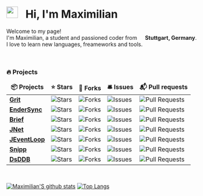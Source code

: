 <h1><img src="https://emojis.slackmojis.com/emojis/images/1581539211/7808/party-blob.gif?1581539211" width="30"/> &nbsp; Hi, I'm Maximilian</h1>

<p>Welcome to my page! </br> I'm Maximilian, a student and passioned coder from  <img src="https://www.flaticon.com/svg/static/icons/svg/555/555613.svg" width="13"/> <b>Stuttgart, Germany</b>. I love to learn new languages, freameworks and tools.</p>
<br>

<h3>🔥 Projects</h3>
<table>
  <thead align="center">
    <tr border: none;>
      <td><b>📦 Projects</b></td>
      <td><b>⭐ Stars</b></td>
      <td><b>🍴 Forks</b></td>
      <td><b>🛎 Issues</b></td>
      <td><b>📬 Pull requests</b></td>
    </tr>
  </thead>
  <tbody>
	<tr>
		<td><a href="https://github.com/EnderSuite/grit.css"><b>Grit</b></a></td>
		<td><img alt="Stars" src="https://img.shields.io/github/stars/MaximilianHeidenreich/grit.css?style=flat-square"/></td>
		<td><img alt="Forks" src="https://img.shields.io/github/forks/MaximilianHeidenreich/grit.css?style=flat-square"/></td>
		<td><img alt="Issues" src="https://img.shields.io/github/issues/MaximilianHeidenreich/grit.css?style=flat-square"/></td>
		<td><img alt="Pull Requests" src="https://img.shields.io/github/issues-pr/MaximilianHeidenreich/grit.css?style=flat-square"/></td>
	</tr>
	<tr>
		<td><a href="https://github.com/EnderSuite/EnderSync"><b>EnderSync</b></a></td>
		<td><img alt="Stars" src="https://img.shields.io/github/stars/EnderSuite/EnderSync?style=flat-square"/></td>
		<td><img alt="Forks" src="https://img.shields.io/github/forks/EnderSuite/EnderSync?style=flat-square"/></td>
		<td><img alt="Issues" src="https://img.shields.io/github/issues/EnderSuite/EnderSync?style=flat-square"/></td>
		<td><img alt="Pull Requests" src="https://img.shields.io/github/issues-pr/EnderSuite/EnderSync?style=flat-square"/></td>
	</tr>
	<tr>
		<td><a href="https://github.com/MaximilianHeidenreich/Brief"><b>Brief</b></a></td>
		<td><img alt="Stars" src="https://img.shields.io/github/stars/MaximilianHeidenreich/Brief?style=flat-square"/></td>
		<td><img alt="Forks" src="https://img.shields.io/github/forks/MaximilianHeidenreich/Brief?style=flat-square"/></td>
		<td><img alt="Issues" src="https://img.shields.io/github/issues/MaximilianHeidenreich/Brief?style=flat-square"/></td>
		<td><img alt="Pull Requests" src="https://img.shields.io/github/issues-pr/MaximilianHeidenreich/Brief?style=flat-square"/></td>
	</tr>
	<tr>
		<td><a href="https://github.com/MaximilianHeidenreich/JNet"><b>JNet</b></a></td>
		<td><img alt="Stars" src="https://img.shields.io/github/stars/MaximilianHeidenreich/JNet?style=flat-square"/></td>
		<td><img alt="Forks" src="https://img.shields.io/github/forks/MaximilianHeidenreich/JNet?style=flat-square"/></td>
		<td><img alt="Issues" src="https://img.shields.io/github/issues/MaximilianHeidenreich/JNet?style=flat-square"/></td>
		<td><img alt="Pull Requests" src="https://img.shields.io/github/issues-pr/MaximilianHeidenreich/JNet?style=flat-square"/></td>
	</tr>
	<tr>
		<td><a href="https://github.com/MaximilianHeidenreich/JEventLoop"><b>JEventLoop</b></a></td>
		<td><img alt="Stars" src="https://img.shields.io/github/stars/MaximilianHeidenreich/JEventLoop?style=flat-square"/></td>
		<td><img alt="Forks" src="https://img.shields.io/github/forks/MaximilianHeidenreich/JEventLoop?style=flat-square"/></td>
		<td><img alt="Issues" src="https://img.shields.io/github/issues/MaximilianHeidenreich/JEventLoop?style=flat-square"/></td>
		<td><img alt="Pull Requests" src="https://img.shields.io/github/issues-pr/MaximilianHeidenreich/JEventLoop?style=flat-square"/></td>
	</tr>
	<tr>
		<td><a href="https://github.com/MaximilianHeidenreich/Snipp"><b>Snipp</b></a></td>
		<td><img alt="Stars" src="https://img.shields.io/github/stars/MaximilianHeidenreich/Snipp?style=flat-square"/></td>
		<td><img alt="Forks" src="https://img.shields.io/github/forks/MaximilianHeidenreich/Snipp?style=flat-square"/></td>
		<td><img alt="Issues" src="https://img.shields.io/github/issues/MaximilianHeidenreich/Snipp?style=flat-square"/></td>
		<td><img alt="Pull Requests" src="https://img.shields.io/github/issues-pr/MaximilianHeidenreich/Snipp?style=flat-square"/></td>
	</tr>
	<tr>
		<td><a href="https://github.com/MaximilianHeidenreich/DsDDB"><b>DsDDB</b></a></td>
		<td><img alt="Stars" src="https://img.shields.io/github/stars/MaximilianHeidenreich/DsDDB?style=flat-square"/></td>
		<td><img alt="Forks" src="https://img.shields.io/github/forks/MaximilianHeidenreich/DsDDB?style=flat-square"/></td>
		<td><img alt="Issues" src="https://img.shields.io/github/issues/MaximilianHeidenreich/DsDDB?style=flat-square"/></td>
		<td><img alt="Pull Requests" src="https://img.shields.io/github/issues-pr/MaximilianHeidenreich/DsDDB?style=flat-square"/></td>
    	</tr>
  </tbody>
</table>
<br>

[![Maximilian'S github stats](https://github-readme-stats.vercel.app/api?username=MaximilianHeidenreich&show_icons=true)](https://github.com/MaximilianHeidenreich)
[![Top Langs](https://github-readme-stats.vercel.app/api/top-langs/?username=MaximilianHeidenreich&layout=compact)](https://github.com/MaximilianHeidenreich)

<!--
**MaximilianHeidenreich/MaximilianHeidenreich** is a ✨ _special_ ✨ repository because its `README.md` (this file) appears on your GitHub profile.

Here are some ideas to get you started:

- 🔭 I’m currently working on ...
- 🌱 I’m currently learning ...
- 👯 I’m looking to collaborate on ...
- 🤔 I’m looking for help with ...
- 💬 Ask me about ...
- 📫 How to reach me: ...
- 😄 Pronouns: ...
- ⚡ Fun fact: ...
-->
